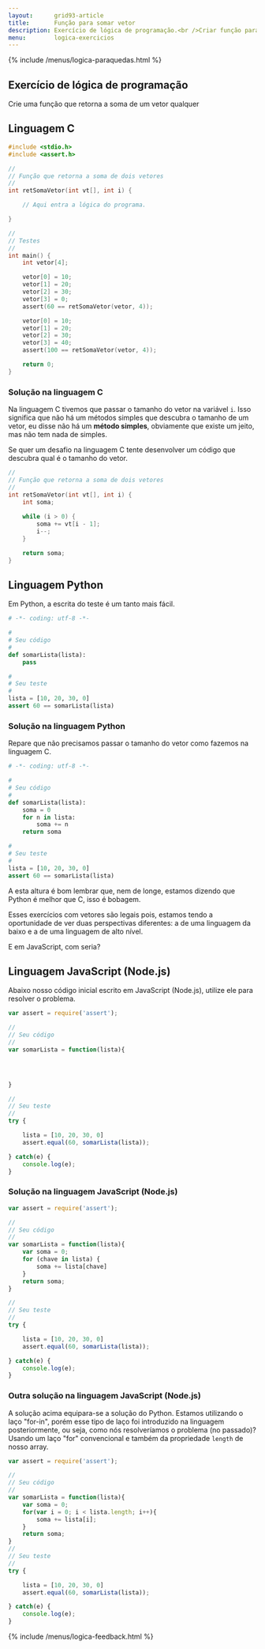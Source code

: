 ```yaml
---
layout:      grid93-article
title:       Função para somar vetor
description: Exercício de lógica de programação.<br />Criar função para somar vetor.
menu:        logica-exercicios
---
```


{% include /menus/logica-paraquedas.html %}

Exercício de lógica de programação
---

Crie uma função que retorna a soma de um vetor qualquer




Linguagem C
---

```c
#include <stdio.h>
#include <assert.h>

//
// Função que retorna a soma de dois vetores
//
int retSomaVetor(int vt[], int i) {

    // Aqui entra a lógica do programa.

}

//
// Testes
//
int main() {
    int vetor[4];

    vetor[0] = 10;
    vetor[1] = 20;
    vetor[2] = 30;
    vetor[3] = 0;
    assert(60 == retSomaVetor(vetor, 4));

    vetor[0] = 10;
    vetor[1] = 20;
    vetor[2] = 30;
    vetor[3] = 40;
    assert(100 == retSomaVetor(vetor, 4));

    return 0;
}
```


### Solução na linguagem C

Na linguagem C tivemos que passar o tamanho do vetor na variável `i`. Isso significa que não há um métodos simples
que descubra o tamanho de um vetor, eu disse não há um __método simples__, obviamente que existe um jeito, mas não
tem nada de simples.

Se quer um desafio na linguagem C tente desenvolver um código que descubra qual é o tamanho do vetor.

```c
//
// Função que retorna a soma de dois vetores
//
int retSomaVetor(int vt[], int i) {
    int soma;
    
    while (i > 0) {
        soma += vt[i - 1];
        i--;
    }

    return soma;
}
```




Linguagem Python
---

Em Python, a escrita do teste é um tanto mais fácil.

```python
# -*- coding: utf-8 -*-

#
# Seu código
#
def somarLista(lista):
    pass

#
# Seu teste
#
lista = [10, 20, 30, 0]
assert 60 == somarLista(lista)
```


### Solução na linguagem Python

Repare que não precisamos passar o tamanho do vetor como fazemos na linguagem C.

```python
# -*- coding: utf-8 -*-

#
# Seu código
#
def somarLista(lista):
    soma = 0
    for n in lista:
        soma += n
    return soma

#
# Seu teste
#
lista = [10, 20, 30, 0]
assert 60 == somarLista(lista)
```

A esta altura é bom lembrar que, nem de longe, estamos dizendo que Python é melhor que C, isso é bobagem.

Esses exercícios com vetores são legais pois, estamos tendo a oportunidade de ver duas perspectivas diferentes: 
a de uma linguagem da baixo e a de uma linguagem de alto nível.

E em JavaScript, com seria?



Linguagem JavaScript (Node.js)
---

Abaixo nosso código inicial escrito em JavaScript (Node.js), utilize ele para resolver o problema.


```javascript
var assert = require('assert');

//
// Seu código
//
var somarLista = function(lista){




}

//
// Seu teste
//
try {

    lista = [10, 20, 30, 0]
    assert.equal(60, somarLista(lista));

} catch(e) {
    console.log(e);
}
```


### Solução na linguagem JavaScript (Node.js)


```javascript
var assert = require('assert');

//
// Seu código
//
var somarLista = function(lista){
    var soma = 0;
    for (chave in lista) {
        soma += lista[chave]
    }
    return soma;
}

//
// Seu teste
//
try {

    lista = [10, 20, 30, 0]
    assert.equal(60, somarLista(lista));

} catch(e) {
    console.log(e);
}
```


### Outra solução na linguagem JavaScript (Node.js)

A solução acima equipara-se a solução do Python. Estamos utilizando o laço "for-in", porém esse tipo de laço foi 
introduzido na linguagem posteriormente, ou seja, como nós resolveríamos o problema (no passado)? Usando um laço "for"
convencional e também da propriedade `length` de nosso array.

```javascript
var assert = require('assert');

//
// Seu código
//
var somarLista = function(lista){
    var soma = 0;
    for(var i = 0; i < lista.length; i++){
        soma += lista[i];
    }
    return soma;
}
//
// Seu teste
//
try {

    lista = [10, 20, 30, 0]
    assert.equal(60, somarLista(lista));

} catch(e) {
    console.log(e);
}
```

{% include /menus/logica-feedback.html %}
